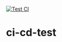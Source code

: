 [![Test CI](https://github.com/mksgh/ci-cd-test/actions/workflows/testing-ci.yml/badge.svg)](https://github.com/mksgh/ci-cd-test/actions/workflows/testing-ci.yml)
# ci-cd-test
